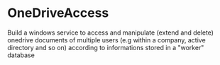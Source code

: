 # OneDriveAccess
Build a windows service to access and manipulate (extend and delete) onedrive documents of multiple  users (e.g within a company, active directory and so on)
according to informations stored in a "worker" database
